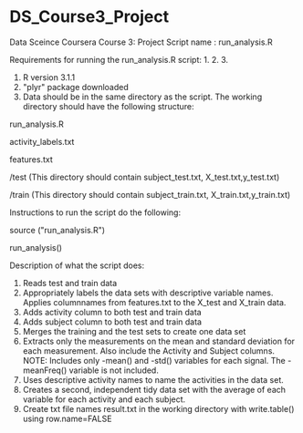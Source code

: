 DS_Course3_Project
==================

Data Sceince Coursera Course 3: Project
Script name : run_analysis.R

Requirements for running the run_analysis.R script:
1. 
2.
3. 

1. R version 3.1.1 
2. "plyr" package downloaded
3. Data should be in the same directory as the script. The working directory should have the following structure:

  run_analysis.R
  
  activity_labels.txt
  
  features.txt
  
  /test (This directory should contain subject_test.txt, X_test.txt,y_test.txt)
  
  /train (This directory should contain subject_train.txt, X_train.txt,y_train.txt)
  

Instructions to run the script do the following:

  source ("run_analysis.R")
  
  run_analysis()
  
  
Description of what the script does:

1. Reads test and train data
2. Appropriately labels the data sets with descriptive variable names. Applies columnnames from features.txt to the X_test and X_train data.
3. Adds activity column to both test and train data
4. Adds subject column to both test and train data
5. Merges the training and the test sets to create one data set
6. Extracts only the measurements on the mean and standard deviation for each measurement. Also include the Activity and Subject columns. NOTE: Includes only -mean() and -std() variables for each signal. The -meanFreq() variable is not included.
7. Uses descriptive activity names to name the activities in the data set.
8. Creates a second, independent tidy data set with the average of each variable for each activity and each subject.
9. Create txt file names result.txt in the working directory with write.table() using row.name=FALSE 

